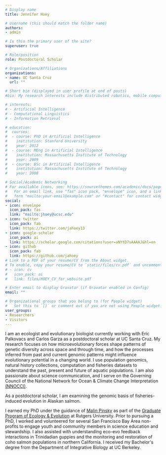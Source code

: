 ```yaml
---
# Display name
title: Jennifer Hoey

# Username (this should match the folder name)
authors:
- admin

# Is this the primary user of the site?
superuser: true

# Role/position
role: Postdoctoral Scholar

# Organizations/Affiliations
organizations:
- name: UC Santa Cruz
  url: ""

# Short bio (displayed in user profile at end of posts)
#bio: My research interests include distributed robotics, mobile computing and programmable matter.

# interests:
# - Artificial Intelligence
# - Computational Linguistics
# - Information Retrieval

# education:
#  courses:
#  - course: PhD in Artificial Intelligence
#    institution: Stanford University
#    year: 2012
#  - course: MEng in Artificial Intelligence
#    institution: Massachusetts Institute of Technology
#    year: 2009
#  - course: BSc in Artificial Intelligence
#    institution: Massachusetts Institute of Technology
#    year: 2008

# Social/Academic Networking
# For available icons, see: https://sourcethemes.com/academic/docs/page-builder/#icons
#   For an email link, use "fas" icon pack, "envelope" icon, and a link in the
#   form "mailto:your-email@example.com" or "#contact" for contact widget.
social:
- icon: envelope
  icon_pack: fas
  link: "mailto:jhoey@ucsc.edu"
- icon: twitter
  icon_pack: fab
  link: https://twitter.com/jahoey13
- icon: google-scholar
  icon_pack: ai
  link: https://scholar.google.com/citations?user=aNYtD7sAAAAJ&hl=en
- icon: github
  icon_pack: fab
  link: https://github.com/jahoey
# Link to a PDF of your resume/CV from the About widget.
# To enable, copy your resume/CV to `static/files/cv.pdf` and uncomment the lines below.
# - icon: cv
#   icon_pack: ai
#   link: files/HOEY_CV_for_website.pdf

# Enter email to display Gravatar (if Gravatar enabled in Config)
email: ""

# Organizational groups that you belong to (for People widget)
#   Set this to `[]` or comment out if you are not using People widget.
user_groups:
- Researchers
- Visitors
---
```


I am an ecologist and evolutionary biologist currently working with Eric Palkovacs and Carlos Garza as a postdoctoral scholar at UC Santa Cruz. My research focuses on how microevolutionary forces shape patterns of genetic diversity across space and through time, and how the processes inferred from past and current genomic patterns might influence evolutionary potential in a changing world. I use population genomics, natural history collections, computation and fisheries datasets to understand the past, present and future of aquatic populations. I am also passionate about science communication, and I serve on the Governing Council of the National Network for Ocean & Climate Change Interpretation [(NNOCCI)](https://climateinterpreter.org/).

As a postdoctoral scholar, I am examining the genomic basis of fisheries-induced evolution in Alaskan salmon. 

I earned my PhD under the guidance of [Malin Pinsky](https://pinsky.marine.rutgers.edu/) as part of the [Graduate Program of Ecology & Evolution](https://ecoevo.rutgers.edu/) at Rutgers University. Prior to pursuing a PhD, I worked and volunteered for several San Francisco Bay Area non-profits to engage youth and community members in science education and stewardship. I also assisted with understanding eco-evo feedback interactions in Trinidadian guppies and the monitoring and restoration of coho salmon populations in northern California. I received my Bachelor's degree from the Department of Integrative Biology at UC Berkeley.
